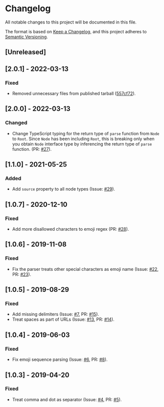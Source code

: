 # Changelog

All notable changes to this project will be documented in this file.

The format is based on [Keep a Changelog](https://keepachangelog.com/en/1.0.0/),
and this project adheres to [Semantic Versioning](https://semver.org/spec/v2.0.0.html).

## [Unreleased]

## [2.0.1] - 2022-03-13

### Fixed

- Removed unnecessary files from published tarball ([557cf72](https://github.com/pocka/slack-message-parser/commit/557cf72c14511d2450ee283a58376974e51c4f49)).

## [2.0.0] - 2022-03-13

### Changed

- Change TypeScript typing for the return type of `parse` function from `Node` to `Root`. Since `Node` has been including `Root`, this is breaking only when you obtain `Node` interface type by inferencing the return type of `parse` function. (PR: [#27](https://github.com/pocka/slack-message-parser/pull/27)).

## [1.1.0] - 2021-05-25

### Added

- Add `source` property to all node types (Issue: [#29](https://github.com/pocka/slack-message-parser/issues/29)).

## [1.0.7] - 2020-12-10

### Fixed

- Add more disallowed characters to emoji regex (PR: [#28](https://github.com/pocka/slack-message-parser/pull/28)).

## [1.0.6] - 2019-11-08

### Fixed

- Fix the parser treats other special characters as emoji name (Issue: [#22](https://github.com/pocka/slack-message-parser/issues/22), PR: [#23](https://github.com/pocka/slack-message-parser/pull/23)).

## [1.0.5] - 2019-08-29

### Fixed

- Add missing delimiters (Issue: [#7](https://github.com/pocka/slack-message-parser/issues/7), PR: [#15](https://github.com/pocka/slack-message-parser/pull/15)).
- Treat spaces as part of URLs (Issue: [#13](https://github.com/pocka/slack-message-parser/issues/13), PR: [#14](https://github.com/pocka/slack-message-parser/pull/14)).

## [1.0.4] - 2019-06-03

### Fixed

- Fix emoji sequence parsing (Issue: [#6](https://github.com/pocka/slack-message-parser/issues/6), PR: [#8](https://github.com/pocka/slack-message-parser/pull/8)).

## [1.0.3] - 2019-04-20

### Fixed

- Treat comma and dot as separator (Issue: [#4](https://github.com/pocka/slack-message-parser/issues/4), PR: [#5](https://github.com/pocka/slack-message-parser/pull/5)).
